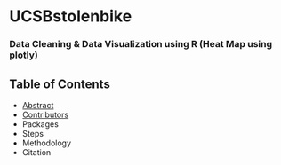 # UCSBstolenbike
### Data Cleaning &amp; Data Visualization using R (Heat Map using plotly)

## Table of Contents
* [Abstract](#Abstract)
* [Contributors](#Contributors)
* Packages
* Steps
* Methodology
* Citation

